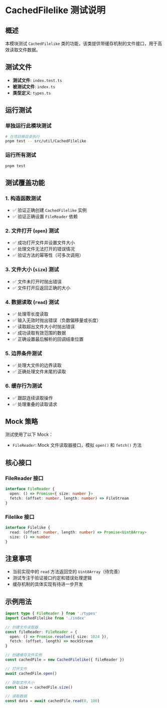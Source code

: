 # CachedFilelike 测试说明

## 概述

本模块测试 `CachedFilelike` 类的功能，该类提供带缓存机制的文件接口，用于高效读取文件数据。

## 测试文件

- **测试文件**: `index.test.ts`
- **被测试文件**: `index.ts`
- **类型定义**: `types.ts`

## 运行测试

### 单独运行此模块测试
```bash
# 在项目根目录执行
pnpm test -- src/util/CachedFilelike
```

### 运行所有测试
```bash
pnpm test
```

## 测试覆盖功能

### 1. 构造函数测试
- ✅ 验证正确创建 `CachedFilelike` 实例
- ✅ 验证正确设置 `FileReader` 依赖

### 2. 文件打开 (`open`) 测试
- ✅ 成功打开文件并设置文件大小
- ✅ 处理文件无法打开的错误情况
- ✅ 验证方法的幂等性（可多次调用）

### 3. 文件大小 (`size`) 测试
- ✅ 文件未打开时抛出错误
- ✅ 文件打开后返回正确的大小

### 4. 数据读取 (`read`) 测试
- ✅ 处理零长度读取
- ✅ 输入无效时抛出错误（负数偏移量或长度）
- ✅ 读取超出文件大小时抛出错误
- ✅ 成功读取有效范围的数据
- ✅ 正确设置最后解析的回调结束位置

### 5. 边界条件测试
- ✅ 处理大文件的边界读取
- ✅ 正确处理文件末尾的读取

### 6. 缓存行为测试
- ✅ 跟踪连续读取操作
- ✅ 处理重叠的读取请求

## Mock 策略

测试使用了以下 Mock：
- `FileReader`: Mock 文件读取器接口，模拟 `open()` 和 `fetch()` 方法

## 核心接口

### FileReader 接口
```typescript
interface FileReader {
  open: () => Promise<{ size: number }>
  fetch: (offset: number, length: number) => FileStream
}
```

### Filelike 接口
```typescript
interface Filelike {
  read: (offset: number, length: number) => Promise<Uint8Array>
  size: () => number
}
```

## 注意事项

- 当前实现中的 `read` 方法返回空的 `Uint8Array`（待完善）
- 测试专注于验证接口约定和错误处理逻辑
- 缓存机制的具体实现有待进一步开发

## 示例用法

```typescript
import type { FileReader } from './types'
import CachedFilelike from './index'

// 创建文件读取器
const fileReader: FileReader = {
  open: () => Promise.resolve({ size: 1024 }),
  fetch: (offset, length) => mockStream
}

// 创建缓存文件实例
const cachedFile = new CachedFilelike({ fileReader })

// 打开文件
await cachedFile.open()

// 获取文件大小
const size = cachedFile.size()

// 读取数据
const data = await cachedFile.read(0, 100)
```
